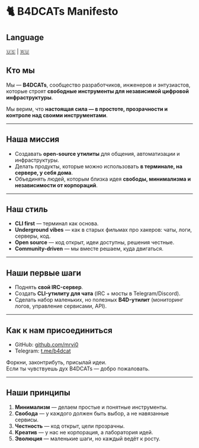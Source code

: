 # 🐈 B4DCATs Manifesto

## Language
[🇺🇸](../../README.md) | [🇷🇺](README.md)

## Кто мы
Мы — **B4DCATs**, сообщество разработчиков, инженеров и энтузиастов,  
которые строят **свободные инструменты для независимой цифровой инфраструктуры**.  

Мы верим, что **настоящая сила — в простоте, прозрачности и контроле над своими инструментами**.  

---

## Наша миссия
- Создавать **open-source утилиты** для общения, автоматизации и инфраструктуры.  
- Делать продукты, которые можно использовать **в терминале, на сервере, у себя дома**.  
- Объединять людей, которым близка идея **свободы, минимализма и независимости от корпораций**.  

---

## Наш стиль
- **CLI first** — терминал как основа.  
- **Underground vibes** — как в старых фильмах про хакеров: чаты, логи, серверы, код.  
- **Open source** — код открыт, идеи доступны, решения честные.  
- **Community-driven** — мы вместе решаем, куда двигаться.  

---

## Наши первые шаги
- Поднять **свой IRC-сервер**.  
- Создать **CLI-утилиту для чата** (IRC + мосты в Telegram/Discord).  
- Сделать набор маленьких, но полезных **B4D-утилит** (мониторинг логов, управление сервисами, API).  

---

## Как к нам присоединиться
- GitHub: [github.com/mrvi0](https://github.com/mrvi0)  
- Telegram: [t.me/b4dcat](https://t.me/b4dcat)  

Форкни, законтрибуть, присылай идеи.  
Если ты чувствуешь дух B4DCATs — добро пожаловать.  

---

## Наши принципы
1. **Минимализм** — делаем простые и понятные инструменты.  
2. **Свобода** — у каждого должен быть выбор, а не навязанные сервисы.  
3. **Честность** — код открыт, цели прозрачны.  
4. **Креатив** — у нас не корпорация, а лаборатория идей.  
5. **Эволюция** — маленькие шаги, но каждый ведёт к росту. 